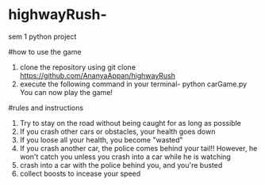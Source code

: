 # highwayRush-
sem 1 python project

#how to use the game
1) clone the repository using git clone https://github.com/AnanyaAppan/highwayRush
2) execute the following command in your terminal-
   python carGame.py
You can now play the game!

#rules and instructions
1) Try to stay on the road without being caught for as long as possible
2) If you crash other cars or obstacles, your health goes down
3) If you loose all your health, you become "wasted"
4) If you crash another car, the police comes behind your tail!! However, he won't catch you unless you crash into a car 
   while he is watching
5) crash into a car with the police behind you, and you're busted 
6) collect boosts to incease your speed 
